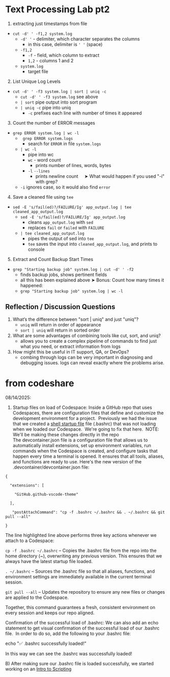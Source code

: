 # Text Processing Lab pt2

1. extracting just timestamps from file
- `cut -d' ' -f1,2 system.log`
	- `-d' '` - delimiter, which character separates the columns
		- in this case, delimiter is `' '` (space)
	- `-f1,2`
		- `-f` - field, which column to extract
		- `1,2` - columns 1 and 2
	- `system.log`
		- target file
2. List Unique Log Levels
- `cut -d' ' -f3 system.log | sort | uniq -c`
	- `cut -d' ' -f3 system.log` see above
	- `| sort` pipe output into sort program
	- `| uniq -c` pipe into uniq
		- `-c` prefixes each line with number of times it appeared
3. Count the number of ERROR messages
 -  `grep ERROR system.log | wc -l`
	 - ` grep ERROR system.logs` 
		 - search for `ERROR` in file `system.logs`
	 - `| wc -l `
		 - pipe into wc
		 - `wc` - word count
			 - prints number of lines, words, bytes
		 - `-l` `--lines`
			 - prints newline count
    ➤ What would happen if you used "-i" with grep?
	 - `-i` ignores case, so it would also find `error`
4. Save a cleaned file using `tee`
- `sed -E 's/fail(ed)?/FAILURE/Ig' app_output.log | tee cleaned_app_output.log`
	-  `sed -E 's/fail(ed)?/FAILURE/Ig' app_output.log` 
		- cleans `app_output.log` with `sed`
		- replaces `fail` or `failed` with `FAILURE`
	- `| tee cleaned_app_output.log` 
		- pipes the output of sed into `tee`
		- `tee` saves the input into `cleaned_app_output.log`, and prints to console
5.   Extract and Count Backup Start Times
-  `grep "Starting backup job" system.log | cut -d' ' -f2`
	- finds backup jobs, shows pertinent fields
	- all this has been explained above
  ➤ Bonus: Count how many times it happened:
	- `grep "Starting backup job" system.log | wc -l`

## Reflection / Discussion Questions
1. What’s the difference between "sort | uniq" and just "uniq"?
	- `uniq` will return in order of appearance
	- `sort | uniq` will return in sorted order
2. What are some advantages of combining tools like cut, sort, and uniq?
	- allows you to create a complex pipeline of commands to find just what you need, or extract information from logs
3. How might this be useful in IT support, QA, or DevOps?
	- combing through logs can be very important in diagnosing and debugging issues. logs can reveal exactly where the problems arise.
# from codeshare
08/14/2025: 

  

1. Startup files on load of Codespace: Inside a GitHub repo that uses Codespaces, there are configuration files that define and customize the development environment for a project.  Previously we had the issue that we created a [shell startup file](https://docs.google.com/document/d/1kVLhj1EqpPT47XusAfTvebP4KZq3IlFWMtnB5lDg194/edit?tab=t.0) file (.bashrc) that was not loading when we loaded our Codespace.  We're going to fix that here.  NOTE: We'll be making these changes directly in the repo  
    The devcontainer.json file is a configuration file that allows us to automatically install extensions, set up environment variables, run commands when the Codespace is created, and configure tasks that happen every time a terminal is opened. It ensures that all tools, aliases, and functions are ready to use.
Here's the new version of the .devcontainer/devcontainer.json file:
```
{

  "extensions": [

    "GitHub.github-vscode-theme"

  ],

   "postAttachCommand": "cp -f .bashrc ~/.bashrc && . ~/.bashrc && git pull --all"

}
```


The line highlighted line above performs three key actions whenever we attach to a Codespace:

`cp -f .bashrc ~/.bashrc` – Copies the .bashrc file from the repo into the home directory (~), overwriting any previous version. This ensures that we always have the latest startup file loaded.

`. ~/.bashrc` – Sources the .bashrc file so that all aliases, functions, and environment settings are immediately available in the current terminal session.

`git pull --all` – Updates the repository to ensure any new files or changes are applied to the Codespace.

Together, this command guarantees a fresh, consistent environment on every session and keeps our repo aligned.

Confirmation of the successful load of .bashrc: We can also add an echo statement to get visual confirmation of the successful load of our .bashrc file.  In order to do so, add the following to your .bashrc file:

echo "✅ .bashrc successfully loaded!"

In this way we can see the .bashrc was successfully loaded!

B) After making sure our .bashrc file is loaded successfully, we started working on an [Intro to Scripting](https://docs.google.com/document/d/1R5HTObBAVyroSFpT_6ulwrodI36K_2moqL-JKI4cIr4/edit?tab=t.0)